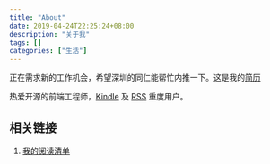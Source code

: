 ```yaml
---
title: "About"
date: 2019-04-24T22:25:24+08:00
description: "关于我"
tags: []
categories: ["生活"]
---
```


正在需求新的工作机会，希望深圳的同仁能帮忙内推一下。这是我的[简历](https://nusr.github.io/resume.pdf)

热爱开源的前端工程师，[Kindle](2019-01-31-why-I-recommend-you-to-use-kindle.md) 及 [RSS](/post/2019/2019-05-29-use-rss) 重度用户。

## 相关链接

1. [我的阅读清单](https://github.com/nusr/reading-list)
